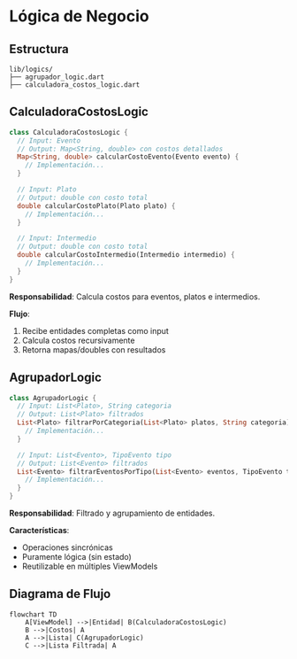 # Lógica de Negocio

## Estructura
```
lib/logics/
├── agrupador_logic.dart
├── calculadora_costos_logic.dart
```

## CalculadoraCostosLogic
```dart
class CalculadoraCostosLogic {
  // Input: Evento
  // Output: Map<String, double> con costos detallados
  Map<String, double> calcularCostoEvento(Evento evento) {
    // Implementación...
  }

  // Input: Plato
  // Output: double con costo total
  double calcularCostoPlato(Plato plato) {
    // Implementación...
  }

  // Input: Intermedio
  // Output: double con costo total  
  double calcularCostoIntermedio(Intermedio intermedio) {
    // Implementación...
  }
}
```
**Responsabilidad**: Calcula costos para eventos, platos e intermedios.

**Flujo**:
1. Recibe entidades completas como input
2. Calcula costos recursivamente
3. Retorna mapas/doubles con resultados

## AgrupadorLogic
```dart
class AgrupadorLogic {
  // Input: List<Plato>, String categoria
  // Output: List<Plato> filtrados
  List<Plato> filtrarPorCategoria(List<Plato> platos, String categoria) {
    // Implementación...
  }

  // Input: List<Evento>, TipoEvento tipo  
  // Output: List<Evento> filtrados
  List<Evento> filtrarEventosPorTipo(List<Evento> eventos, TipoEvento tipo) {
    // Implementación...
  }
}
```
**Responsabilidad**: Filtrado y agrupamiento de entidades.

**Características**:
- Operaciones sincrónicas
- Puramente lógica (sin estado)
- Reutilizable en múltiples ViewModels

## Diagrama de Flujo
```mermaid
flowchart TD
    A[ViewModel] -->|Entidad| B(CalculadoraCostosLogic)
    B -->|Costos| A
    A -->|Lista| C(AgrupadorLogic) 
    C -->|Lista Filtrada| A
```

